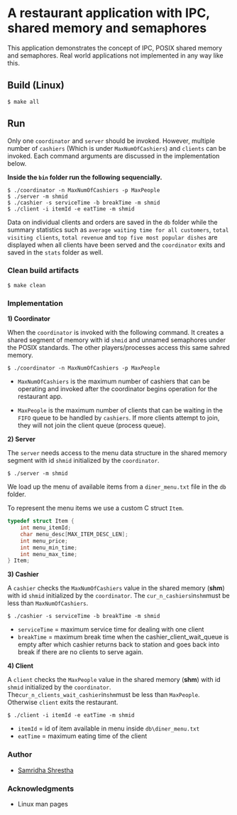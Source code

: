 # A restaurant application with IPC, shared memory and semaphores

This application demonstrates the concept of IPC, POSIX shared memory and semaphores. Real world applications not implemented in any way like this.

## Build (Linux)

```shell
$ make all
```

## Run

Only one `coordinator` and `server` should be invoked. However, multiple number of `cashiers` (Which is under `MaxNumOfCashiers`) and `clients` can be invoked. Each command arguments are discussed in the implementation below.

**Inside the `bin` folder run the following sequencially.**

```shell
$ ./coordinator -n MaxNumOfCashiers -p MaxPeople
$ ./server -m shmid
$ ./cashier -s serviceTime -b breakTime -m shmid
$ ./client -i itemId -e eatTime -m shmid
```

Data on individual clients and orders are saved in the `db` folder while the summary statistics such as `average waiting time for all customers`, `total visiting clients`, `total revenue` and `top five most popular dishes` are displayed when all clients have been served and the `coordinator` exits and saved in the `stats` folder as well.

### Clean build artifacts
```shell
$ make clean
```

### Implementation

**1)  Coordinator**

When the `coordinator` is invoked with the following command. It creates a shared segment of memory with id `shmid` and unnamed semaphores under the POSIX standards. The other players/processes access this same sahred memory.

```shell
$ ./coordinator -n MaxNumOfCashiers -p MaxPeople
```

-  `MaxNumOfCashiers` is the maximum number of cashiers that can be operating and invoked after the coordinator begins operation for the restaurant app.

-  `MaxPeople` is the maximum number of clients that can be waiting in the `FIFO` queue to be handled by `cashiers`. If more clients attempt to join, they will not join the client queue (process queue).

**2)  Server**

The `server` needs access to the menu data structure in the shared memory segment with id `shmid` initialized by the `coordinator`.

```shell
$ ./server -m shmid
```

We load up the menu of available items from a `diner_menu.txt` file in the `db` folder.

To represent the menu items we use a custom C struct `Item`.

```C
typedef struct Item {
    int menu_itemId;
    char menu_desc[MAX_ITEM_DESC_LEN];
    int menu_price;
    int menu_min_time;
    int menu_max_time;
} Item;
```

**3)   Cashier**

A `cashier` checks the `MaxNumOfCashiers` value in the shared memory (**shm**) with id `shmid` initialized by the `coordinator`. The `cur_n_cashiers`in`shm`must be less than `MaxNumOfCashiers`.

```shell
$ ./cashier -s serviceTime -b breakTime -m shmid
```

-  `serviceTime` = maximum service time for dealing with one client
-  `breakTime` = maximum break time when the cashier_client_wait_queue is empty after which cashier returns back to station and goes back into break if there are no clients to serve again.

**4)   Client**

A `client` checks the `MaxPeople` value in the shared memory (**shm**) with id `shmid` initialized by the `coordinator`. The`cur_n_clients_wait_cashier`in`shm`must be less than `MaxPeople`. Otherwise `client` exits the restaurant.

```shell
$ ./client -i itemId -e eatTime -m shmid
```
-  `itemId` = id of item available in menu inside `db\diner_menu.txt`
-  `eatTime` = maximum eating time of the client

### Author

-   <a href='https://www.linkedin.com/in/samridha-man-shrestha-89721412a/'>Samridha Shrestha</a>

### Acknowledgments

-   Linux man pages
